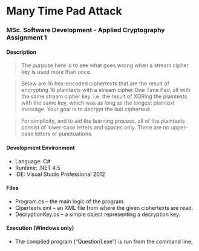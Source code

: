 # Many Time Pad Attack

### MSc. Software Development - Applied Cryptography Assignment 1

#### Description

>The purpose here is to see what goes wrong when a stream cipher key is used more than once.

>Below are 16 hex-encoded ciphertexts that are the result of encrypting 16 plaintexts with a stream cipher One Time Pad, all with the same stream cipher key. i.e. the result of XORing the plaintexts with the same key, which was as long as the longest plaintext message. Your goal is to decrypt the last ciphertext.

>For simplicity, and to aid the learning process, all of the plaintexts consist of lower-case letters and spaces only. There are no upper-case letters or punctuations.

#### Development Environment

 - Language: C#
 - Runtime: .NET 4.5
 - IDE: Visual Studio Professional 2012

#### Files

 - Program.cs – the main logic of the program.
 - Cipertexts.xml – an XML file from where the given ciphertexts are read.
 - DecryptionKey.cs – a simple object representing a decryption key.

#### Execution (Windows only)

 - The compiled program (“Question1.exe”) is run from the command line.
